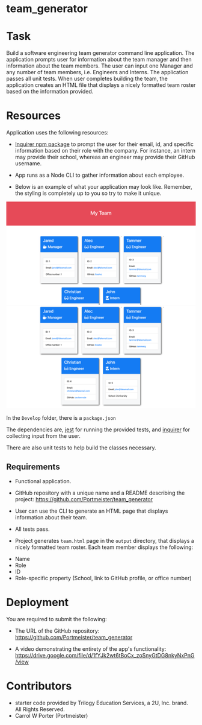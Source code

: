 # team_generator

# Task

Build a software engineering team generator command line application. The application prompts user for information about the team manager and then information about the team members. The user can input one Manager and any number of team members, i.e. Engineers and Interns. The application passes all unit tests. When user completes building the team, the application creates an HTML file that displays a nicely formatted team roster based on the information provided.

# Resources

Application uses the following resources:

* [Inquirer npm package](https://github.com/SBoudrias/Inquirer.js/) to prompt the user for their email, id, and specific information based on their role with the company. For instance, an intern may provide their school, whereas an engineer may provide their GitHub username.

* App runs as a Node CLI to gather information about each employee.

* Below is an example of what your application may look like. Remember, the styling is completely up to you so try to make it unique.

![Employee Summary 1](assets\images\10-OOP-homework-demo-1.png)
![Employee Summary 2](assets\images\10-OOP-homework-demo-2.png)

In the `Develop` folder, there is a `package.json`

The dependencies are, [jest](https://jestjs.io/) for running the provided tests, and [inquirer](https://www.npmjs.com/package/inquirer) for collecting input from the user.

There are also unit tests to help build the classes necessary.

## Requirements

* Functional application.

* GitHub repository with a unique name and a README describing the project: https://github.com/Portmeister/team_generator

* User can use the CLI to generate an HTML page that displays information about their team.

* All tests pass.

* Project generates `team.html` page in the `output` directory, that displays a nicely formatted team roster. Each team member displays the following:
- Name
- Role
- ID
- Role-specific property (School, link to GitHub profile, or office number)


# Deployment

You are required to submit the following:

* The URL of the GitHub repository: https://github.com/Portmeister/team_generator

* A video demonstrating the entirety of the app's functionality: https://drive.google.com/file/d/1fYJk2wt6tBoCx_zoSnyGtDG8nkyNxPnG/view

# Contributors

- starter code provided by Trilogy Education Services, a 2U, Inc. brand. All Rights Reserved.
- Carrol W Porter (Portmeister)
